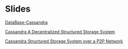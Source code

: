 # Slides

[DataBase-Cassandra](./Database-Cassandra.pdf)

[Cassandra A Decentralized Structured Storage System](./Cassandra%20A%20Decentralized%20Structured%20Storage%20System.pdf)

[Cassandra Structured Storage System over a P2P Network](./Cassandra%20Structured%20Storage%20System%20over%20a%20P2P%20Network.pdf)